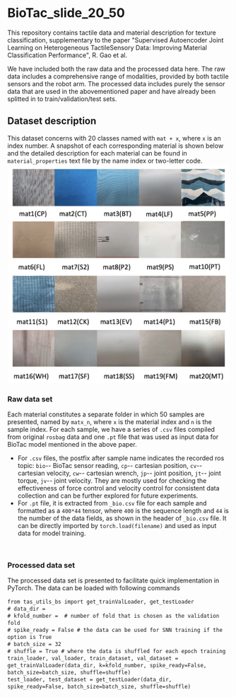 # BioTac_slide_20_50
This repository contains tactile data and material description for texture classification, supplementary to the paper "Supervised  Autoencoder  Joint  Learning  on  Heterogeneous  TactileSensory  Data:  Improving  Material  Classification  Performance", R. Gao et al.

We have included both the raw data and the processed data here. The raw data includes a comprehensive range of modalities, provided by both tactile sensors and the robot arm. The processed data includes purely the sensor data that are used in the abovementioned paper and have already been splitted in to train/validation/test sets.

## Dataset description
This dataset concerns with 20 classes named with `mat + x`, where `x` is an index number. A snapshot of each corresponding material is shown below and the detailed description for each material can be found in `material_properties` text file by the name index or two-letter code.
![material_snaposhots](matx_collage.png "Snapshots of 20 materials")
<br/>

### Raw data set
Each material constitutes a separate folder in which 50 samples are presented, named by `matx_n`, where `x` is the material index and `n` is the sample index. For each sample, we have a series of `.csv` files compiled from original `rosbag` data and one `.pt` file that was used as input data for BioTac model mentioned in the above paper. <br/>
* For `.csv` files, the postfix after sample name indicates the recorded ros topic: `bio`-- BioTac sensor reading, `cp`-- cartesian position, `cv`-- cartesian velocity, `cw`-- cartesian wrench, `jp`-- joint position, `jt`-- joint torque, `jv`-- joint velocity. They are mostly used for checking the effectiveness of force control and velocity control for consistent data collection and can be further explored for future experiments.
* For `.pt` file, it is extracted from `_bio.csv` file for each sample and formatted as a `400*44` tensor, where `400` is the sequence length and `44` is the number of the data fields, as shown in the header of `_bio.csv` file. It can be directly imported by `torch.load(filename)` and used as input data for model training.
<br/>

### Processed data set
The processed data set is presented to facilitate quick implementation in PyTorch. The data can be loaded with following commands
```
from tas_utils_bs import get_trainValLoader, get_testLoader
# data_dir = 
# kfold_number =  # number of fold that is chosen as the validation fold
# spike_ready = False # the data can be used for SNN training if the option is True
# batch_size = 32
# shuffle = True # where the data is shuffled for each epoch training 
train_loader, val_loader, train_dataset, val_dataset = get_trainValLoader(data_dir, k=kfold_number, spike_ready=False, batch_size=batch_size, shuffle=shuffle)
test_loader, test_dataset = get_testLoader(data_dir, spike_ready=False, batch_size=batch_size, shuffle=shuffle)
```


